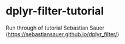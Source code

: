 # dplyr-filter-tutorial
Run through of tutorial Sebastian Sauer (https://sebastiansauer.github.io/dplyr_filter/)
